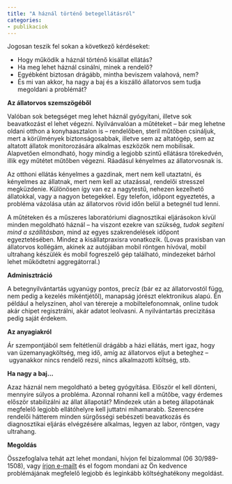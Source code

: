 ```yaml
---
title: "A háznál történő betegellátásról"
categories:
- publikaciok
---
```

Jogosan teszik fel sokan a következő kérdéseket:

 - Hogy működik a háznál történő kisállat ellátás?
 - Ha meg lehet háznál csinálni, minek a rendelő?
 - Egyébként biztosan drágább, mintha beviszem valahová, nem?
 - És mi van akkor, ha nagy a baj és a kiszálló állatorvos sem tudja megoldani a problémát?


**Az állatorvos szemszögéből**

Valóban sok betegséget meg lehet háznál gyógyítani, illetve sok beavatkozást el lehet végezni. Nyilvánvalóan a műtéteket – bár meg lehetne oldani otthon a konyhaasztalon is – rendelőben, steril műtőben csináljuk, mert a körülmények biztonságosabbak, illetve sem az altatógép, sem az altatott állatok monitorozására alkalmas eszközök nem mobilisak. Alapvetően elmondható, hogy mindig a legjobb szintű ellátásra törekedvén, illik egy műtétet műtőben végezni. Ráadásul kényelmes az állatorvosnak is.

Az otthoni ellátás kényelmes a gazdinak, mert nem kell utaztatni, és kényelmes az állatnak, mert nem kell az utazással, rendelői stresszel megküzdenie. Különösen így van ez a nagytestű, nehezen kezelhető állatokkal, vagy a nagyon betegekkel. Egy telefon, időpont egyeztetés, a probléma vázolása után az állatorvos rövid időn belül a betegnél tud lenni.

A műtéteken és a műszeres laboratóriumi diagnosztikai eljárásokon kívül minden megoldható háznál –&nbsp;ha viszont ezekre van szükség, _tudok segíteni mind a szállításban_, mind az egyes szakrendelések időpont egyeztetésében. Mindez a kisállatpraxisra vonatkozik. (Lovas praxisban van állatorvos kollégám, akinek az autójában mobil röntgen hívóval, mobil ultrahang készülék és mobil fogreszelő gép található, mindezeket bárhol lehet működtetni aggregátorral.)

**Adminisztráció**

A betegnyilvántartás ugyanúgy pontos, precíz (bár ez az állatorvostól függ, nem pedig a kezelés mikéntjétől), manapság jórészt elektronikus alapú. Én például a helyszínen, ahol van térereje a mobiltelefonomnak, online tudok akár chipet regisztrálni, akár adatot leolvasni. A nyilvántartás precizitása pedig saját érdekem.

**Az anyagiakról**

Ár szempontjából sem feltétlenül drágább a házi ellátás, mert igaz, hogy van üzemanyagköltség, meg idő, amíg az állatorvos eljut a beteghez –&nbsp;ugyanakkor nincs rendelő rezsi, nincs alkalmazotti költség, stb.

**Ha nagy a baj…**

Azaz háznál nem megoldható a beteg gyógyítása. Először el kell dönteni, mennyire súlyos a probléma. Azonnal rohanni kell a műtőbe, vagy érdemes először stabilizálni az állat állapotát? Mindezek után a beteg állapotának megfelelő legjobb ellátóhelyre kell juttatni mihamarabb. Szerencsére rendelői hátterem minden sürgősségi sebészeti beavatkozás és diagnosztikai eljárás elvégzésére alkalmas, legyen az labor, röntgen, vagy ultrahang.

**Megoldás**

Összefoglalva tehát azt lehet mondani, hívjon fel bizalommal (06 30/989-1508), vagy <a title="E-mail Dr. Répánszky Ádámnak" href="mailto:info@repanszky.hu">írjon e-mailt</a> és el fogom mondani az Ön kedvence problémájának megfelelő legjobb és leginkább költséghatékony megoldást.

